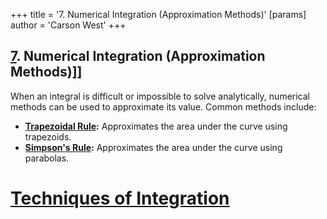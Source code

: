 +++
 title = '7. Numerical Integration (Approximation Methods)'
[params]
	author = 'Carson West'
+++
## [7](./../7/). Numerical Integration (Approximation Methods)]] 
When an integral is difficult or impossible to solve analytically, numerical methods can be used to approximate its value.  Common methods include:

* **[Trapezoidal Rule](./../trapezoidal-rule/):** Approximates the area under the curve using trapezoids.
* **[Simpson's Rule](./../simpsons-rule/):** Approximates the area under the curve using parabolas.

# [Techniques of Integration](./../techniques-of-integration/)